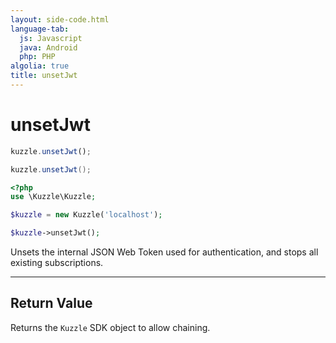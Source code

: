 ```yaml
---
layout: side-code.html
language-tab:
  js: Javascript
  java: Android
  php: PHP
algolia: true
title: unsetJwt
---
```


# unsetJwt

```js
kuzzle.unsetJwt();
```

```java
kuzzle.unsetJwt();
```

```php
<?php
use \Kuzzle\Kuzzle;

$kuzzle = new Kuzzle('localhost');

$kuzzle->unsetJwt();
```

Unsets the internal JSON Web Token used for authentication, and stops all existing subscriptions.

---

## Return Value

Returns the `Kuzzle` SDK object to allow chaining.
